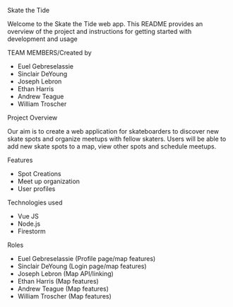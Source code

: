 Skate the Tide

Welcome to the Skate the Tide web app. This README provides an overview of the project and instructions for getting started with development and usage

TEAM MEMBERS/Created by
* Euel Gebreselassie 
* Sinclair DeYoung
* Joseph Lebron
* Ethan Harris
* Andrew Teague
* William Troscher

Project Overview

Our aim is to create a web application for skateboarders to discover new skate spots and organize meetups with fellow skaters. Users will be able to add new skate spots to a map, view other spots and schedule meetups. 

Features
* Spot Creations
* Meet up organization
* User profiles

Technologies used
* Vue JS
* Node.js
* Firestorm

Roles
* Euel Gebreselassie (Profile page/map features)
* Sinclair DeYoung (Login page/map features)
* Joseph Lebron (Map API/linking)
* Ethan Harris (Map features)
* Andrew Teague (Map features)
* William Troscher (Map features)
